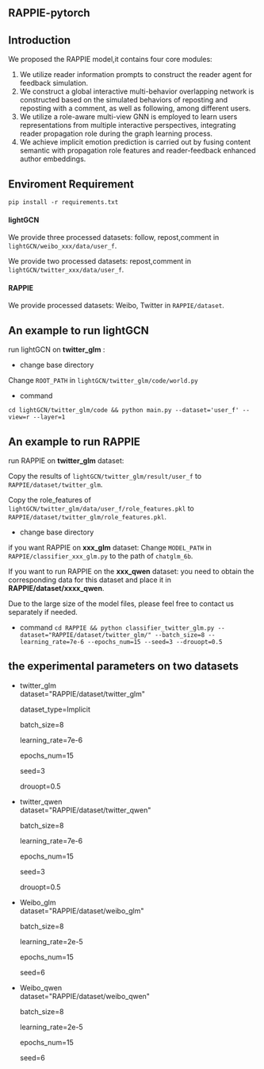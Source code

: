 ## RAPPIE-pytorch

## Introduction

We proposed the RAPPIE model,it contains four core modules: 

1) We utilize reader information prompts to construct the reader agent for feedback simulation. 
2) We construct a global interactive multi-behavior overlapping network is constructed based on the simulated behaviors of reposting and reposting with a comment, as well as following, among different users.
3) We utilize a role-aware multi-view GNN is employed to learn users representations from multiple interactive perspectives, integrating reader propagation role during the graph learning process.
4) We achieve implicit emotion prediction is carried out by fusing content semantic with propagation role features and reader-feedback enhanced author embeddings.


## Enviroment Requirement

`pip install -r requirements.txt`

#### lightGCN

We provide three processed datasets: follow, repost,comment in `lightGCN/weibo_xxx/data/user_f`.

We provide two processed datasets: repost,comment in `lightGCN/twitter_xxx/data/user_f`.

#### RAPPIE

We provide processed datasets: Weibo, Twitter in `RAPPIE/dataset`.

## An example to run lightGCN

run lightGCN on **twitter_glm** :

* change base directory

Change `ROOT_PATH` in `lightGCN/twitter_glm/code/world.py`

* command

` cd lightGCN/twitter_glm/code && python main.py --dataset='user_f' --view=r --layer=1 ` 

## An example to run RAPPIE

run RAPPIE on **twitter_glm** dataset:

Copy the results of `lightGCN/twitter_glm/result/user_f` to `RAPPIE/dataset/twitter_glm`.

Copy the role_features of `lightGCN/twitter_glm/data/user_f/role_features.pkl` to `RAPPIE/dataset/twitter_glm/role_features.pkl`.

* change base directory

if you want RAPPIE on **xxx_glm** dataset: Change `MODEL_PATH` in `RAPPIE/classifier_xxx_glm.py` to the path of `chatglm_6b`.

If you want to run RAPPIE on the **xxx_qwen** dataset: you need to obtain the corresponding data for this dataset and place it in **RAPPIE/dataset/xxxx_qwen**.

Due to the large size of the model files, please feel free to contact us separately if needed.

* command
` cd RAPPIE && python classifier_twitter_glm.py --dataset="RAPPIE/dataset/twitter_glm/" --batch_size=8 --learning_rate=7e-6 --epochs_num=15 --seed=3 --drouopt=0.5 `

## the experimental parameters on two datasets
* twitter_glm  
  dataset="RAPPIE/dataset/twitter_glm"

  dataset_type=Implicit 

  batch_size=8 

  learning_rate=7e-6 

  epochs_num=15 

  seed=3

  drouopt=0.5

* twitter_qwen  
  dataset="RAPPIE/dataset/twitter_qwen"

  batch_size=8 

  learning_rate=7e-6 

  epochs_num=15 

  seed=3

  drouopt=0.5 

* Weibo_glm  
  dataset="RAPPIE/dataset/weibo_glm"

  batch_size=8 

  learning_rate=2e-5 

  epochs_num=15 

  seed=6

* Weibo_qwen  
  dataset="RAPPIE/dataset/weibo_qwen"

  batch_size=8 

  learning_rate=2e-5 

  epochs_num=15 

  seed=6
